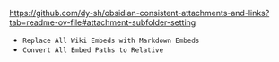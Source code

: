 https://github.com/dy-sh/obsidian-consistent-attachments-and-links?tab=readme-ov-file#attachment-subfolder-setting

- `Replace All Wiki Embeds with Markdown Embeds`
- `Convert All Embed Paths to Relative`
